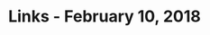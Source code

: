 ---
title: Links - February 10, 2018
layout: links
category: links
articles:
  - title: The Strange Brands in Your Instagram Feed
    author: Alexis Madrigal
    source: The Atlantic
    url: https://www.theatlantic.com/technology/archive/2018/01/the-strange-brands-in-your-instagram-feed/550136/
    note: This one is a rollercoaster. Madrigal decides to buy a cheap coat off of an Instagram ad, and upon receiving the item starts wondering how it got to his home. He digs further, only to fall in the rabbit hole of modern e-commerce. Beacuse the front-ends are shiny squares on Instagram and Shopify, we usually don't think of the cross country supply chains fed by Chinese entrepreneurs on Alibaba, or who is even doing that Instagram marketing in the first place. This is a good peek at the bowels of the machine.
    tags:
        - web
        - ecommerce
  - title: The Follower Factory
    author: Nicholas Confessore, Gabriel J.X. Dance, Richard Harris and Mark Hansen
    source: The New York Times
    url: https://www.nytimes.com/interactive/2018/01/27/technology/social-media-bots.html
    note: As a [heavy Twitter user](/articles/2017/06/29/twitter/), this is not at all surprising. The platform does not try to hide its spam. Notifications for automated likes, follow/unfollow schemes, and unrelated replies from random bot accounts are daily staples. Twitter staying [away from politics](https://www.nytimes.com/2017/09/27/technology/twitter-russia-election.html) has nothing to do with them not addressing the bot accounts. The reason this has not been fixed is that the yardstick Twitter gets measured with is the number of active accounts, and being able to say there are millions of accounts pumping content into the network is valuable to them - it props up their stock price, and keeps investors interested. Don't get me wrong, I think some bots are valuable to the platform, and have coded up [a few](https://twitter.com/alinkplease) [myself](https://twitter.com/tweetgameoflife), but bots that merely amplify the reach of someone else's account don't improve the experience of any Twitter user. Of course all these bots [disappered](https://www.nytimes.com/interactive/2018/01/31/technology/social-media-bots-investigations.html) right after the NYT published this piece.
    tags:
        - Twitter
        - web
        - technology
  - title: A Glitch in the Theocratic Matrix
    author: Venkatesh Rao
    source: Ribbonfarm
    url: https://www.ribbonfarm.com/2017/12/14/a-glitch-in-the-theocratic-matrix/
    note: People hold all sorts of bizarre unfounded beliefs. People also tend to think that their bizarre beliefs are more valid than others' bizarre beliefs. When reality fails to agree with our mental models, and we're pushed to reconcile those gaps, we crash. Rao watched Jake Tapper's interview with Ted Crockett (the one where Crockett insists that elected officials must be sworn in on a bible) and proceeded to write a whole essay on how hard Crockett crashed, and why.
    tags:
        - religion
        - philosophy
        - politics
  - title: "The Making of Apple’s Emoji: How designing these tiny icons changed my life"
    author: Angela Guzman
    source: Medium
    url: https://medium.com/@agzmn/the-making-of-apples-emoji-how-designing-these-tiny-icons-changed-my-life-16317250a9ee
    note: One of the amazing things of working at a large corporation like Apple is that a seeminlgy small or inconsequential task can end up affecting the way millions of people interact with the world. In this post, Guzman tells the story of her internship at Apple ten years ago, and how she and her mentor changed language forever. The way we communicate with each other is now permeated with their ideas, forever. Emoji are [essential to language](https://a16z.com/2016/08/02/emoji/) today. This is the story of the couple of people at Apple who made the first icons on our phones.
    tags:
        - language
        - apple
        - design
  - title: It’s Time for Apple to Build a Less Addictive iPhone
    author: Farhad Manjoo
    source: The New York Times
    url: https://www.nytimes.com/2018/01/17/technology/apple-addiction-iphone.html
    note: We're all obsessed with our phones. Notifications come and go, and we're glued to the screens. There isn't much new in this piece, but I agree with Manjoo that if anyone is strategically placed to do something about it, it is Apple.
    tags:
        - apple
        - technology
  - title: Craft Beer Is the Strangest, Happiest Economic Story in America
    author: Derek Thompson
    source: The Atlantic
    url: https://www.theatlantic.com/business/archive/2018/01/craft-beer-industry/550850/
    note: Regulation and deregulation should cause serious market restructuring. This is a good article by Thompson on how the market for booze was designed to value morals over efficiency, and how that's changed in the last few years. It is interesting to put this trend in perspective around the rest of the labor market.
    tags:
        - economics
        - labor
  - title: Inside Amazon Go, a Store of the Future
    author: Nick Wingfield
    source: The New York Times
    url: https://www.nytimes.com/2018/01/21/technology/inside-amazon-go-a-store-of-the-future.html
    note: One of the most interesting stories of the last year or two has been Amazon slowly going from a fully online store into various brick and mortar experiments. I have little sympathy for cashiers losing their jobs (as Matt Bruenig [quipped on Twitter](https://twitter.com/MattBruenig/status/956189378392412165), what's the difference between this and self checkout?), they'll find new ones, but I am afraid of losing what Jane Jacobs calls ["eyes on the street"](https://www.goodreads.com/quotes/193660-a-city-street-equipped-to-handle-strangers-and-to-make). Those cashiers do more than just charge you when you check out, and that disappears with something like Amazon Go. There's a story to be written there.
    tags:
        - amazon
        - business
  - title: Ten Year's Worth of Learnings About Pricing
    author: Tomasz Tunguz
    url: http://tomtunguz.com/pricing-summary/
    note: As an engineer working many layers away from the actual money-making part of the business, I have noticed I've almost fully stopped thinking about how sales work, and how people decide to spend their money. This is a problem, and I'm making an effort to read more about sales, marketing, and business development these days. This was a good start.
    tags:
        - economics
        - business
        - startups
  - title: The Art Of The Broken Deal
    author: Paul Krugman
    source: The New York Times
    note: Limits on a ruler's power strengthen a country's credibility. Krugman compares the English and French monarchies, and explains how, back in the olden days, the English king was constrained by parliament while the French king didn't have an equivalent division of powers, leading to healthier politics in London than in Paris. He then continues to make an analogy with the US today, where Congress should be the one reining in the executive. What's the point of having a division of powers if people are not willing to stop toeing the party line?
    url: https://www.nytimes.com/2018/01/22/opinion/art-deal-trump-shutdown.html
    tags:
        - politics
  - title: Democracy in question
    author: Chris Dillow
    source: Stumbling and Mumbling
    url: http://stumblingandmumbling.typepad.com/stumbling_and_mumbling/2018/01/democracy-in-question.html
    note: And on that note... "Politics has become like a game of football in which the only thing that matters is that our side wins and nobody cares about the quality or even basic honesty of the game. Most of us have forgotten that we are citizens as well as partisans." Dillow is talking specifically about Brexit, and the relationships between capitalism and democracy, and the fact that news and information markets don't lead to the most informed citizenry.
    tags:
        - economics
        - politics
        - nationalsim
  - title: Beyond the Bitcoin Bubble
    author: Steven Johnson
    source: The New York Times
    url: https://www.nytimes.com/2018/01/16/magazine/beyond-the-bitcoin-bubble.html
    note: Yes, crypto. If you've been following along for a while, and have read about the ideas behind Bitcoin, there isn't much new here for you, but it'll be a good refresher. If you want to get a good introduction to the topic, this is a good place to get started.
    tags:
        - cryptocurrencies
  - title: The Case for Ethereum
    author: Elad Gil
    url: http://blog.eladgil.com/2018/01/the-case-for-ethereum.html
    note: Yes, more crypto. I've slowly started to become more bullish on the idea of the Ethereum network taking over Bitcoin, and Gil makes several good points in that direction here. In a vacuum, I think that Ethereum has more fundamental value, making it stronger even without the network effects that come from being the first mover, but what will end up deciding whether the number one network is BTC, ETH, LTC or some other coin, is a substantial reduction transaction costs while increasing throughput. Whether that means [Lightning](http://lightning.network/), [Plasma](https://plasma.io/), [Truebit](https://truebit.io/) or something else (Gil mentions [Bulletproofs](https://bitcoinmagazine.com/articles/how-bulletproofs-could-make-bitcoin-privacy-less-costly/)), will matter just as much as other versions of SGML matter to us today when using HTML on the web.
    tags:
        - technology
        - cryptocurrencies
        - finance
  - title: How To Think About Sellofs
    author: Fred Wilson
    source: AVC
    url: http://avc.com/2018/02/how-to-think-about-selloffs/
    note: "Ok, last crypto one. The last month or two have been crazy, but I still think we have a fundamentally different thing going on with the crypto market. And when I say _fundamentally_ that's _exactly_ the word I'm looking for. When people discuss valuations, cash flows, and discount rates, they're using concepts that were invented by people to explain prices. Humans [made these up](https://twitter.com/cburniske/status/956532695890386944), too. That the current model doesn't apply here doesn't mean there isn't fundamental value underneath, it means it is time we come up with a new way to explain prices."
    tags:
        - technology
        - cryptocurrencies
        - finance
  - title: Towards a Bra-free Instagram Experience
    author: Lauren Hallden
    source: NewCo Shift
    url: https://shift.newco.co/towards-a-bra-free-instagram-experience-3e43273b611f
    note: Men and women have substantially different experiences as they interact with the world, off and online. We're addressed in different ways, we're seen in different ways, and we're marketed to in different ways. Hallden's argument is that this last one is especially exacerbated on platforms like Instagram, where she is constantly barraged with hyper sexualized advertisements. So much for hyper-targeted ads from companies that know everything about us. This is why you need diverse teams. How did no one at Instagram catch this and say "maybe there's a problem here"?
    tags:
        - web
        - advertisement
  - title: SF tourist industry struggles to explain street misery to horrified visitors
    source: San Francisco Chronicle
    author: Heather Knight
    url: http://www.sfchronicle.com/news/article/SF-tourist-industry-struggles-to-explain-street-12534954.php
    note: SF spent $275M on homelessness efforts in 2017. Where did they go? This city is insane. Collective action problems like this one are exactly the kind of things governments are meant to address, but San Francisco is dropping the ball. (I fully agree with Stephen Merity, who pointed me to this article [on Twitter](https://twitter.com/Smerity/status/958478140375932928))
    tags:
        - San Franciso
        - Urban
  - title: Smart homes and vegetable peelers
    author: Benedict Evans
    url: https://www.ben-evans.com/benedictevans/2018/1/4/smart-homes-and-vegetable-peelers
    tags:
        - technology
        - iot
        - amazon
        - apple
        - google
    note: Having had an Echo for quite some time, and a HomePod for a few weeks, I agree with Evans' view of voice _not_ being the next platform. His analysis on the incentives of different players is probably the most interesting part of the essay - Samsung fighting within itself when trying to figure out how to position itself and how to design its new products, Shenzhen leveraging the supply chain and pushing complexity onto hardware while the SV startup does the opposite and tries to differentiate on software. It will be interesting to see this one play out.
  - title: Gig Economy Grows Up as Lenders Allow Airbnb Income on Mortgage Applications
    author: Laura Kusisto
    source: The Wall Street Journal
    url: https://www.wsj.com/articles/gig-economy-grows-up-as-lenders-allow-airbnb-income-on-mortgage-applications-1518094800
    tags:
        - economics
        - sharing economy
        - airbnb
    note: As Airbnb becomes more and more mainstream, this was bound to happen. Institutions, like people, must adapt.
  - title: "A Crazy Idea for Funding Local News: Charge People for It"
    author: Farhad Manjoo
    source: The New York Times
    url: https://mobile.nytimes.com/2018/02/07/technology/funding-local-news-charge-people-money.html
    tags:
        - media
        - journalism
        - technology
    note: The main point here is that people are willing to pay for niche content that is relevant to them - this is not news. You'd assume that the spending patterns would be different for finance and tech (where money flows more freely) than for individuals and their local news, but in the end its the same people. People paying for Stratechery or The Information probably care about their kids schools, the local events on their neighborhood, and whatever else their hyperlocal publication has to offer. This is why I'm so interested in initiatives such as [Hoodline's hyperlocal news wire](https://techcrunch.com/2018/01/26/hoodline-is-trying-to-fix-local-news-deserts-with-a-new-automated-news-wire/). 
  - title: Creative Investing (podcast)
    author: Patrick O'Shaughnessy with Ali Hamed
    source: Invest Like the Best
    url: http://investorfieldguide.com/ali/
    note: My friend Leon got me hooked on O'Shaughnessy's podcast. This one is full of interesting ideas about how to value online assets such as accounts on Airbnb or Instagram, and how one could potentially set up an incentive system to transfer the cashflows of these accounts without corrupting the quality of the underlying service being provided by the creator. See also the [episode with Chris Dixon](http://investorfieldguide.com/dixon/) on the future of tech.
    tags:
        - podcasts
        - finance
        - technology
        - venture capital
  - title: Thermal Delight (podcast)
    source: 99% Invisible
    url: https://99percentinvisible.org/episode/thermal-delight/
    note: A great episode on the surprising origin story of air conditioning. I never would have thought that the original purpose of A/C was to control moisture content in the air for publishing plants, where paper and ink alignment would constantly go out of whack. Human pleasure quickly took over, of course.
    tags:
        - podcasts
        - design
        - technology
  - title: Three Miles (podcast)
    source: This American Life
    url: https://www.thisamericanlife.org/550/three-miles
    note: A strange quality of the education system is that most people don't really know (nor have a way to know!) what are opportunities that are available for them. It can be a kid who imagines herself only as a doctor, because that's what her parents do, or a kid who thinks he'd be lucky if he can become a janitor, because its more than his parents ever accomplished, but at any and all levels of the spectrum, this notion of understanding the availability of choices is tough. In this episode of TAL, they talk about the life of young students from low income backgrounds
    tags:
        - podcasts
        - education
        - identity
  - title: Chip In My Brain (podcast)
    source: This American Life
    url: https://www.thisamericanlife.org/635/chip-in-my-brain
    note: "A story about religion, cults, and how our experiences of what we see as \"normal\" when we're children affects us for the rest of our lives. Since you're here, you probably know that I'm highly skeptic of religion. Listening to this made me think of a quote by Max Weinreich that Mangi Jay tweeted a few days ago: \"A language is a dialect with an army and a navy\" A riff on that might be \"A religion is a cult with a thousand years of history.\""
    tags:
        - podcasts
        - religion
        - education
  - title: One Nation, Under Money (podcast)
    source: More Perfect
    url: https://www.wnycstudios.org/story/one-nation-under-money
    note: I had no idea that desegregation in the US was pushed through congress via the [commerce clause](https://en.wikipedia.org/wiki/Commerce_Clause). There are some really interesting questions on how far the federal government can reach into state actions, and individual decisions. Making everything about money has its issues, and this episode does a good job of poking holes into some basic tenets of the US political system.
    tags:
        - podcasts
        - politics
        - economics
---